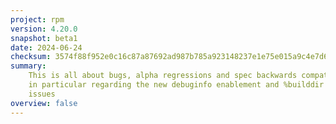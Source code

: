 ```yaml
---
project: rpm
version: 4.20.0
snapshot: beta1
date: 2024-06-24
checksum: 3574f88f952e0c16c87a87692ad987b785a923148237e1e75e015a9c4e7d694e
summary:
    This is all about bugs, alpha regressions and spec backwards compatibility,
    in particular regarding the new debuginfo enablement and %builddir related
    issues
overview: false
---
```

